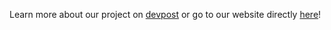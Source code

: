 Learn more about our project on [devpost](https://devpost.com/software/twice-is-nice) or go to our website directly [here](https://simon-cun.github.io/UpcycleToOvercome/index.html)!
